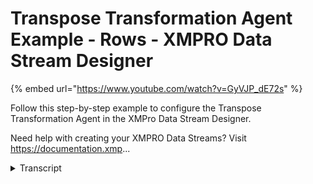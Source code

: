 # Transpose Transformation Agent Example - Rows - XMPRO Data Stream Designer
{% embed url="https://www.youtube.com/watch?v=GyVJP_dE72s" %}



Follow this step-by-step example to configure the Transpose Transformation Agent in the XMPro Data Stream Designer.

Need help with creating your XMPRO Data Streams? Visit https://documentation.xmp...
<details>
<summary>Transcript</summary>Follow this step-by-step example to configure the Transpose Transformation Agent in the XMPro Data Stream Designer.

Need help with creating your XMPRO Data Streams? Visit https://documentation.xmp...
this example demonstrates how to use the

transpose agent to group batch sensor

data by class and date and transpose the

rows of type values into columns

first drag the agent onto the canvas

link the input to the batch data

and output to the printer

rename the agent

save the data stream and click on the

agent to configure it

keep the type as rows tick to group by

on sensor class and date

the same for static

transpose on value

their names from sensor type

and enter the values to transpose to new

columns

apply the changes

save the data stream

publish it and let's look at the live

data view

the batch of events are collapsed to one

row per sensor class and date with

columns for each transposed name with

the value from the transposed value

column you can download the files below

to try them out yourself and for more

information about this agent's

properties head to the configuration

page thank you
</details>